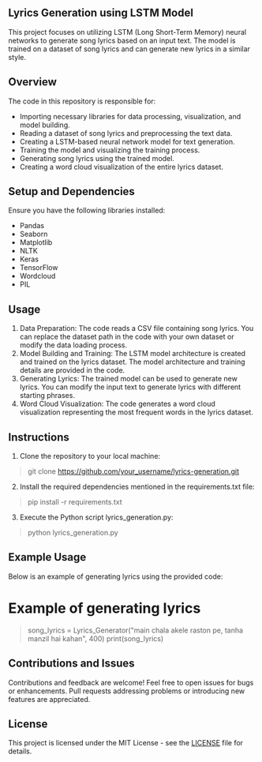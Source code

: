 ## Lyrics Generation using LSTM Model

This project focuses on utilizing LSTM (Long Short-Term Memory) neural networks to generate song lyrics based on an input text. The model is trained on a dataset of song lyrics and can generate new lyrics in a similar style.

## Overview

The code in this repository is responsible for:

* Importing necessary libraries for data processing, visualization, and model building.
* Reading a dataset of song lyrics and preprocessing the text data.
* Creating a LSTM-based neural network model for text generation.
* Training the model and visualizing the training process.
* Generating song lyrics using the trained model.
* Creating a word cloud visualization of the entire lyrics dataset.

## Setup and Dependencies
Ensure you have the following libraries installed:

* Pandas
* Seaborn
* Matplotlib
* NLTK
* Keras
* TensorFlow
* Wordcloud
* PIL

## Usage
1. Data Preparation: The code reads a CSV file containing song lyrics. You can replace the dataset path in the code with your own dataset or modify the data loading process.
2. Model Building and Training: The LSTM model architecture is created and trained on the lyrics dataset. The model architecture and training details are provided in the code.
3. Generating Lyrics: The trained model can be used to generate new lyrics. You can modify the input text to generate lyrics with different starting phrases.
4. Word Cloud Visualization: The code generates a word cloud visualization representing the most frequent words in the lyrics dataset.

## Instructions
1. Clone the repository to your local machine:
> git clone https://github.com/your_username/lyrics-generation.git
2. Install the required dependencies mentioned in the requirements.txt file:
> pip install -r requirements.txt
3. Execute the Python script lyrics_generation.py:
> python lyrics_generation.py

## Example Usage
Below is an example of generating lyrics using the provided code:
# Example of generating lyrics
> song_lyrics = Lyrics_Generator("main chala akele raston pe, tanha manzil hai kahan", 400)
> print(song_lyrics)

## Contributions and Issues
Contributions and feedback are welcome! Feel free to open issues for bugs or enhancements. Pull requests addressing problems or introducing new features are appreciated.

## License
This project is licensed under the MIT License - see the [LICENSE](LICENSE) file for details.
